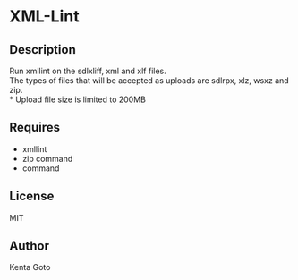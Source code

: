 # XML-Lint

## Description  
Run xmllint on the sdlxliff, xml and xlf files.  
The types of files that will be accepted as uploads are sdlrpx, xlz, wsxz and zip.  
\* Upload file size is limited to 200MB  

## Requires  
- xmllint
- zip command
-  command

## License
MIT

## Author  
Kenta Goto
